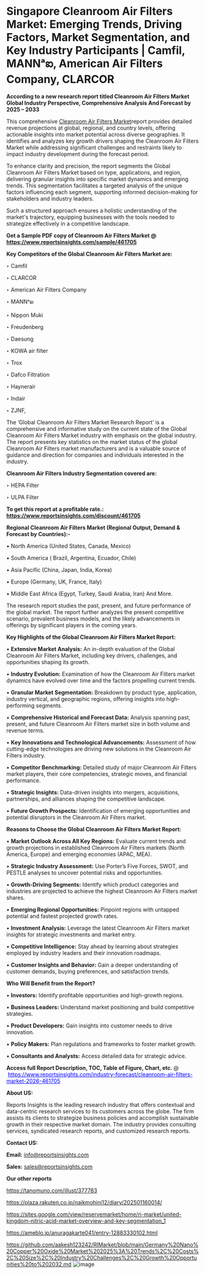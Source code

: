 # Singapore Cleanroom Air Filters Market: Emerging Trends, Driving Factors, Market Segmentation, and Key Industry Participants | Camfil, MANNᵃఐ, American Air Filters Company, CLARCOR

<strong>According to a new research report titled Cleanroom Air Filters Market Global Industry Perspective, Comprehensive Analysis And Forecast by 2025 – 2033</strong>

This comprehensive <a href=https://www.reportsinsights.com/sample/461705>Cleanroom Air Filters Market</a>report provides detailed revenue projections at global, regional, and country levels, offering actionable insights into market potential across diverse geographies. It identifies and analyzes key growth drivers shaping the Cleanroom Air Filters Market while addressing significant challenges and restraints likely to impact industry development during the forecast period.

To enhance clarity and precision, the report segments the Global Cleanroom Air Filters Market based on type, applications, and region, delivering granular insights into specific market dynamics and emerging trends. This segmentation facilitates a targeted analysis of the unique factors influencing each segment, supporting informed decision-making for stakeholders and industry leaders.

Such a structured approach ensures a holistic understanding of the market's trajectory, equipping businesses with the tools needed to strategize effectively in a competitive landscape.

<strong>Get a Sample PDF copy of Cleanroom Air Filters Market </strong><strong>@<a href=https://www.reportsinsights.com/sample/461705 style=color:#0000ff;> https://www.reportsinsights.com/sample/461705</a></strong></font>

<strong>Key Competitors of the Global Cleanroom Air Filters Market are:</strong>

‣ Camfil

‣ CLARCOR

‣ American Air Filters Company

‣ MANNᵃఐ

‣ Nippon Muki

‣ Freudenberg

‣ Daesung

‣ KOWA air filter

‣ Trox

‣ Dafco Filtration

‣ Haynerair

‣ Indair

‣ ZJNF,

The ‘Global Cleanroom Air Filters Market Research Report’ is a comprehensive and informative study on the current state of the Global Cleanroom Air Filters Market industry with emphasis on the global industry. The report presents key statistics on the market status of the global Cleanroom Air Filters market manufacturers and is a valuable source of guidance and direction for companies and individuals interested in the industry.

<strong>Cleanroom Air Filters Industry Segmentation covered are:</strong>

‣ HEPA Filter

‣ ULPA Filter

<strong>To get this report at a profitable rate.: <a href=https://www.reportsinsights.com/discount/461705 style=color:#0000ff;>https://www.reportsinsights.com/discount/461705</a></strong></font>

<strong>Regional Cleanroom Air Filters Market (Regional Output, Demand &amp; Forecast by Countries):-</strong>

• North America (United States, Canada, Mexico)

• South America ( Brazil, Argentina, Ecuador, Chile)

• Asia Pacific (China, Japan, India, Korea)

• Europe (Germany, UK, France, Italy)

• Middle East Africa (Egypt, Turkey, Saudi Arabia, Iran) And More.

The research report studies the past, present, and future performance of the global market. The report further analyzes the present competitive scenario, prevalent business models, and the likely advancements in offerings by significant players in the coming years.

<strong>Key Highlights of the Global Cleanroom Air Filters Market Report:</strong>

• <strong>Extensive Market Analysis:</strong> An in-depth evaluation of the Global Cleanroom Air Filters Market, including key drivers, challenges, and opportunities shaping its growth.

• <strong>Industry Evolution:</strong> Examination of how the Cleanroom Air Filters market dynamics have evolved over time and the factors propelling current trends.

• <strong>Granular Market Segmentation:</strong> Breakdown by product type, application, industry vertical, and geographic regions, offering insights into high-performing segments.

• <strong>Comprehensive Historical and Forecast Data:</strong> Analysis spanning past, present, and future Cleanroom Air Filters market size in both volume and revenue terms.

• <strong>Key Innovations and Technological Advancements:</strong> Assessment of how cutting-edge technologies are driving new solutions in the Cleanroom Air Filters industry.

• <strong>Competitor Benchmarking:</strong> Detailed study of major Cleanroom Air Filters market players, their core competencies, strategic moves, and financial performance.

• <strong>Strategic Insights:</strong> Data-driven insights into mergers, acquisitions, partnerships, and alliances shaping the competitive landscape.

• <strong>Future Growth Prospects:</strong> Identification of emerging opportunities and potential disruptors in the Cleanroom Air Filters market.

<strong>Reasons to Choose the Global Cleanroom Air Filters Market Report:</strong>

• <strong>Market Outlook Across All Key Regions:</strong> Evaluate current trends and growth projections in established Cleanroom Air Filters markets (North America, Europe) and emerging economies (APAC, MEA).

• <strong>Strategic Industry Assessment:</strong> Use Porter’s Five Forces, SWOT, and PESTLE analyses to uncover potential risks and opportunities.

• <strong>Growth-Driving Segments:</strong> Identify which product categories and industries are projected to achieve the highest Cleanroom Air Filters market shares.

• <strong>Emerging Regional Opportunities:</strong> Pinpoint regions with untapped potential and fastest projected growth rates.

• <strong>Investment Analysis:</strong> Leverage the latest Cleanroom Air Filters market insights for strategic investments and market entry.

• <strong>Competitive Intelligence:</strong> Stay ahead by learning about strategies employed by industry leaders and their innovation roadmaps.

• <strong>Customer Insights and Behavior:</strong> Gain a deeper understanding of customer demands, buying preferences, and satisfaction trends.

<strong>Who Will Benefit from the Report?</strong>

• <strong>Investors:</strong> Identify profitable opportunities and high-growth regions.

• <strong>Business Leaders:</strong> Understand market positioning and build competitive strategies.

• <strong>Product Developers:</strong> Gain insights into customer needs to drive innovation.

• <strong>Policy Makers:</strong> Plan regulations and frameworks to foster market growth.

• <strong>Consultants and Analysts:</strong> Access detailed data for strategic advice.
</ul>
<strong>Access full Report Description, TOC, Table of Figure, Chart, etc. </strong>@  <a href=https://www.reportsinsights.com/industry-forecast/cleanroom-air-filters-market-2026-461705 style=color:#0000ff;>https://www.reportsinsights.com/industry-forecast/cleanroom-air-filters-market-2026-461705</a></font>

<strong><strong>About US</strong>:</strong>

Reports Insights is the leading research industry that offers contextual and data-centric research services to its customers across the globe. The firm assists its clients to strategize business policies and accomplish sustainable growth in their respective market domain. The industry provides consulting services, syndicated research reports, and customized research reports.

<strong>Contact US:</strong>

<p class=""""><b>Email:</b> <a href=mailto:info@reportsinsights.com>info@reportsinsights.com</a></p>
<p class=""""><b>Sales:</b> <a href=mailto:sales@reportsinsights.com>sales@reportsinsights.com</a></p>

<strong>Our other reports</strong>

<a href=https://tanomuno.com/illust/377783>https://tanomuno.com/illust/377783</a>

<a href=https://plaza.rakuten.co.jp/naikmohini12/diary/202501160014/>https://plaza.rakuten.co.jp/naikmohini12/diary/202501160014/</a>

<a href=https://sites.google.com/view/reservemarket/home/ri-market/united-kingdom-nitric-acid-market-overview-and-key-segmentation_1>https://sites.google.com/view/reservemarket/home/ri-market/united-kingdom-nitric-acid-market-overview-and-key-segmentation_1</a>

<a href=https://ameblo.jp/anuragakarte041/entry-12883330102.html>https://ameblo.jp/anuragakarte041/entry-12883330102.html</a>

<a href=https://github.com/aakesh123242/RIMarket/blob/main/Germany%20Nano%20Copper%20Oxide%20Market%202025%3A%20Trends%2C%20Costs%2C%20Size%2C%20Industry%20Challenges%2C%20Growth%20Opportunities%20to%202032.md>https://github.com/aakesh123242/RIMarket/blob/main/Germany%20Nano%20Copper%20Oxide%20Market%202025%3A%20Trends%2C%20Costs%2C%20Size%2C%20Industry%20Challenges%2C%20Growth%20Opportunities%20to%202032.md</a>
![image](https://github.com/user-attachments/assets/ee6f3f20-3842-4a4f-873e-07766639c6c1)
